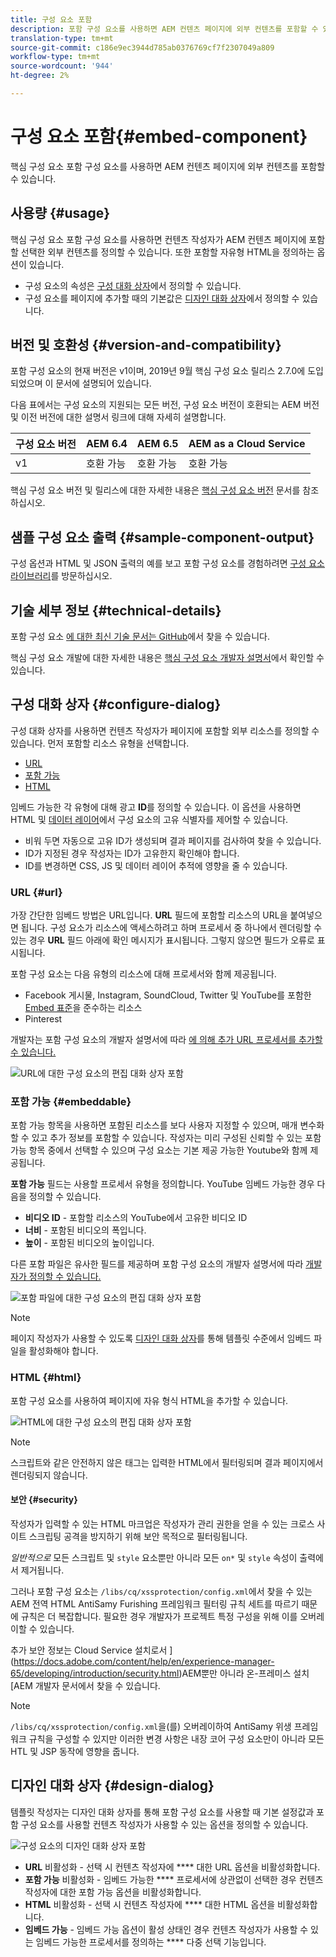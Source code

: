 ```yaml
---
title: 구성 요소 포함
description: 포함 구성 요소를 사용하면 AEM 컨텐츠 페이지에 외부 컨텐츠를 포함할 수 있습니다.
translation-type: tm+mt
source-git-commit: c186e9ec3944d785ab0376769cf7f2307049a809
workflow-type: tm+mt
source-wordcount: '944'
ht-degree: 2%

---
```



# 구성 요소 포함{#embed-component}

핵심 구성 요소 포함 구성 요소를 사용하면 AEM 컨텐츠 페이지에 외부 컨텐츠를 포함할 수 있습니다.

## 사용량 {#usage}

핵심 구성 요소 포함 구성 요소를 사용하면 컨텐츠 작성자가 AEM 컨텐츠 페이지에 포함할 선택한 외부 컨텐츠를 정의할 수 있습니다. 또한 포함할 자유형 HTML을 정의하는 옵션이 있습니다.

* 구성 요소의 속성은 [구성 대화 상자](#configure-dialog)에서 정의할 수 있습니다.
* 구성 요소를 페이지에 추가할 때의 기본값은 [디자인 대화 상자](#design-dialog)에서 정의할 수 있습니다.

## 버전 및 호환성 {#version-and-compatibility}

포함 구성 요소의 현재 버전은 v1이며, 2019년 9월 핵심 구성 요소 릴리스 2.7.0에 도입되었으며 이 문서에 설명되어 있습니다.

다음 표에서는 구성 요소의 지원되는 모든 버전, 구성 요소 버전이 호환되는 AEM 버전 및 이전 버전에 대한 설명서 링크에 대해 자세히 설명합니다.

| 구성 요소 버전 | AEM 6.4 | AEM 6.5 | AEM as a Cloud Service |
|--- |--- |---|---|
| v1 | 호환 가능 | 호환 가능 | 호환 가능 |

핵심 구성 요소 버전 및 릴리스에 대한 자세한 내용은 [핵심 구성 요소 버전](/help/versions.md) 문서를 참조하십시오.

## 샘플 구성 요소 출력 {#sample-component-output}

구성 옵션과 HTML 및 JSON 출력의 예를 보고 포함 구성 요소를 경험하려면 [구성 요소 라이브러리](https://adobe.com/go/aem_cmp_library_embed)를 방문하십시오.

## 기술 세부 정보 {#technical-details}

포함 구성 요소 [에 대한 최신 기술 문서는 GitHub](https://adobe.com/go/aem_cmp_tech_embed_v1)에서 찾을 수 있습니다.

핵심 구성 요소 개발에 대한 자세한 내용은 [핵심 구성 요소 개발자 설명서](/help/developing/overview.md)에서 확인할 수 있습니다.

## 구성 대화 상자 {#configure-dialog}

구성 대화 상자를 사용하면 컨텐츠 작성자가 페이지에 포함할 외부 리소스를 정의할 수 있습니다. 먼저 포함할 리소스 유형을 선택합니다.

* [URL](#url)
* [포함 가능](#embeddable)
* [HTML](#html)

임베드 가능한 각 유형에 대해 광고 **ID**&#x200B;를 정의할 수 있습니다. 이 옵션을 사용하면 HTML 및 [데이터 레이어](/help/developing/data-layer/overview.md)에서 구성 요소의 고유 식별자를 제어할 수 있습니다.

* 비워 두면 자동으로 고유 ID가 생성되며 결과 페이지를 검사하여 찾을 수 있습니다.
* ID가 지정된 경우 작성자는 ID가 고유한지 확인해야 합니다.
* ID를 변경하면 CSS, JS 및 데이터 레이어 추적에 영향을 줄 수 있습니다.

### URL {#url}

가장 간단한 임베드 방법은 URL입니다. **URL** 필드에 포함할 리소스의 URL을 붙여넣으면 됩니다. 구성 요소가 리소스에 액세스하려고 하며 프로세서 중 하나에서 렌더링할 수 있는 경우 **URL** 필드 아래에 확인 메시지가 표시됩니다. 그렇지 않으면 필드가 오류로 표시됩니다.

포함 구성 요소는 다음 유형의 리소스에 대해 프로세서와 함께 제공됩니다.

* Facebook 게시물, Instagram, SoundCloud, Twitter 및 YouTube를 포함한 [Embed 표준](https://oembed.com/)을 준수하는 리소스
* Pinterest

개발자는 포함 구성 요소의 개발자 설명서에 따라 [에 의해 추가 URL 프로세서를 추가할 수 있습니다.](https://github.com/adobe/aem-core-wcm-components/tree/master/content/src/content/jcr_root/apps/core/wcm/components/embed/v1/embed#extending-the-embed-component)

![URL에 대한 구성 요소의 편집 대화 상자 포함](/help/assets/embed-url.png)

### 포함 가능 {#embeddable}

포함 가능 항목을 사용하면 포함된 리소스를 보다 사용자 지정할 수 있으며, 매개 변수화할 수 있고 추가 정보를 포함할 수 있습니다. 작성자는 미리 구성된 신뢰할 수 있는 포함 가능 항목 중에서 선택할 수 있으며 구성 요소는 기본 제공 가능한 Youtube와 함께 제공됩니다.

**포함 가능** 필드는 사용할 프로세서 유형을 정의합니다. YouTube 임베드 가능한 경우 다음을 정의할 수 있습니다.

* **비디오 ID**  - 포함할 리소스의 YouTube에서 고유한 비디오 ID
* **너비**  - 포함된 비디오의 폭입니다.
* **높이**  - 포함된 비디오의 높이입니다.

다른 포함 파일은 유사한 필드를 제공하며 포함 구성 요소의 개발자 설명서에 따라 [개발자가 정의할 수 있습니다.](https://github.com/adobe/aem-core-wcm-components/tree/master/content/src/content/jcr_root/apps/core/wcm/components/embed/v1/embed#extending-the-embed-component)

![포함 파일에 대한 구성 요소의 편집 대화 상자 포함](/help/assets/embed-embeddable.png)

>[!NOTE]
>페이지 작성자가 사용할 수 있도록 [디자인 대화 상자](#design-dialog)를 통해 템플릿 수준에서 임베드 파일을 활성화해야 합니다.

### HTML {#html}

포함 구성 요소를 사용하여 페이지에 자유 형식 HTML을 추가할 수 있습니다.

![HTML에 대한 구성 요소의 편집 대화 상자 포함](/help/assets/embed-html.png)

>[!NOTE]
>스크립트와 같은 안전하지 않은 태그는 입력한 HTML에서 필터링되며 결과 페이지에서 렌더링되지 않습니다.

#### 보안 {#security}

작성자가 입력할 수 있는 HTML 마크업은 작성자가 관리 권한을 얻을 수 있는 크로스 사이트 스크립팅 공격을 방지하기 위해 보안 목적으로 필터링됩니다.

*일반적으로* 모든 스크립트 및  `style` 요소뿐만 아니라 모든  `on*` 및  `style` 속성이 출력에서 제거됩니다.

그러나 포함 구성 요소는 `/libs/cq/xssprotection/config.xml`에서 찾을 수 있는 AEM 전역 HTML AntiSamy Furishing 프레임워크 필터링 규칙 세트를 따르기 때문에 규칙은 더 복잡합니다. 필요한 경우 개발자가 프로젝트 특정 구성을 위해 이를 오버레이할 수 있습니다.

추가 보안 정보는 Cloud Service 설치로서 ](https://docs.adobe.com/content/help/en/experience-manager-65/developing/introduction/security.html)AEM뿐만 아니라 온-프레미스 설치[AEM 개발자 문서에서 찾을 수 있습니다.[](https://docs.adobe.com/content/help/ko-KR/experience-manager-cloud-service/security/home.html)

>[!NOTE]
>`/libs/cq/xssprotection/config.xml`을(를) 오버레이하여 AntiSamy 위생 프레임워크 규칙을 구성할 수 있지만 이러한 변경 사항은 내장 코어 구성 요소만이 아니라 모든 HTL 및 JSP 동작에 영향을 줍니다.

## 디자인 대화 상자 {#design-dialog}

템플릿 작성자는 디자인 대화 상자를 통해 포함 구성 요소를 사용할 때 기본 설정값과 포함 구성 요소를 사용할 컨텐츠 작성자가 사용할 수 있는 옵션을 정의할 수 있습니다.

![구성 요소의 디자인 대화 상자 포함](/help/assets/embed-design.png)

* **URL**  비활성화 - 선택 시 컨텐츠 작성자에  **** 대한 URL 옵션을 비활성화합니다.
* **포함 가능**  비활성화 - 임베드 가능한  **** 프로세서에 상관없이 선택한 경우 컨텐츠 작성자에 대한 포함 가능 옵션을 비활성화합니다.
* **HTML**  비활성화 - 선택 시 컨텐츠 작성자에  **** 대한 HTML 옵션을 비활성화합니다.
* **임베드 가능**  - 임베드 가능 옵션이 활성 상태인 경우 컨텐츠 작성자가 사용할 수 있는 임베드 가능한 프로세서를 정의하는  **** 다중 선택 기능입니다.
